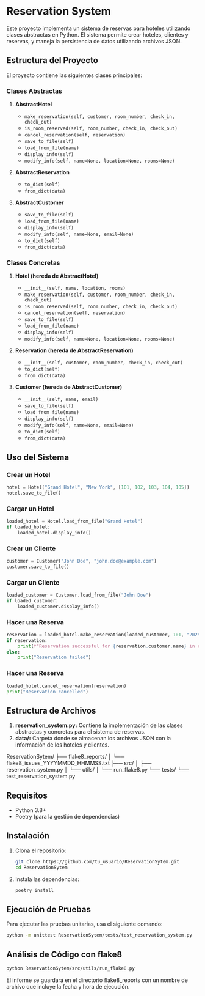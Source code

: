 # Reservation System

Este proyecto implementa un sistema de reservas para hoteles utilizando clases abstractas en Python. El sistema permite crear hoteles, clientes y reservas, y maneja la persistencia de datos utilizando archivos JSON.

## Estructura del Proyecto

El proyecto contiene las siguientes clases principales:

### Clases Abstractas

1. **AbstractHotel**
    - `make_reservation(self, customer, room_number, check_in, check_out)`
    - `is_room_reserved(self, room_number, check_in, check_out)`
    - `cancel_reservation(self, reservation)`
    - `save_to_file(self)`
    - `load_from_file(name)`
    - `display_info(self)`
    - `modify_info(self, name=None, location=None, rooms=None)`

2. **AbstractReservation**
    - `to_dict(self)`
    - `from_dict(data)`

3. **AbstractCustomer**
    - `save_to_file(self)`
    - `load_from_file(name)`
    - `display_info(self)`
    - `modify_info(self, name=None, email=None)`
    - `to_dict(self)`
    - `from_dict(data)`

### Clases Concretas

1. **Hotel (hereda de AbstractHotel)**
    - `__init__(self, name, location, rooms)`
    - `make_reservation(self, customer, room_number, check_in, check_out)`
    - `is_room_reserved(self, room_number, check_in, check_out)`
    - `cancel_reservation(self, reservation)`
    - `save_to_file(self)`
    - `load_from_file(name)`
    - `display_info(self)`
    - `modify_info(self, name=None, location=None, rooms=None)`

2. **Reservation (hereda de AbstractReservation)**
    - `__init__(self, customer, room_number, check_in, check_out)`
    - `to_dict(self)`
    - `from_dict(data)`

3. **Customer (hereda de AbstractCustomer)**
    - `__init__(self, name, email)`
    - `save_to_file(self)`
    - `load_from_file(name)`
    - `display_info(self)`
    - `modify_info(self, name=None, email=None)`
    - `to_dict(self)`
    - `from_dict(data)`

## Uso del Sistema

### Crear un Hotel

```python
hotel = Hotel("Grand Hotel", "New York", [101, 102, 103, 104, 105])
hotel.save_to_file()
```

### Cargar un Hotel
```python
loaded_hotel = Hotel.load_from_file("Grand Hotel")
if loaded_hotel:
    loaded_hotel.display_info()
```

### Crear un Cliente
```python
customer = Customer("John Doe", "john.doe@example.com")
customer.save_to_file()
```

### Cargar un Cliente
```python
loaded_customer = Customer.load_from_file("John Doe")
if loaded_customer:
    loaded_customer.display_info()
```

### Hacer una Reserva
```python
reservation = loaded_hotel.make_reservation(loaded_customer, 101, "2025-03-01", "2025-03-05")
if reservation:
    print(f"Reservation successful for {reservation.customer.name} in room {reservation.room_number}")
else:
    print("Reservation failed")
```

### Hacer una Reserva
```python
loaded_hotel.cancel_reservation(reservation)
print("Reservation cancelled")
```

## Estructura de Archivos
1. **reservation_system.py:** Contiene la implementación de las clases abstractas y concretas para el sistema de reservas.
2. **data/:** Carpeta donde se almacenan los archivos JSON con la información de los hoteles y clientes.

ReservationSytem/ ├── flake8_reports/ │ └── flake8_issues_YYYYMMDD_HHMMSS.txt ├── src/ │ ├── reservation_system.py │ └── utils/ │ └── run_flake8.py └── tests/ └── test_reservation_system.py

## Requisitos

- Python 3.8+
- Poetry (para la gestión de dependencias)

## Instalación

1. Clona el repositorio:
    ```bash
    git clone https://github.com/tu_usuario/ReservationSytem.git
    cd ReservationSytem
    ```

2. Instala las dependencias:
    ```bash
    poetry install
    ```

## Ejecución de Pruebas

Para ejecutar las pruebas unitarias, usa el siguiente comando:

```bash
python -m unittest ReservationSytem/tests/test_reservation_system.py
```

## Análisis de Código con flake8
```bash
python ReservationSytem/src/utils/run_flake8.py
```
El informe se guardará en el directorio flake8_reports con un nombre de archivo que incluye la fecha y hora de ejecución.

